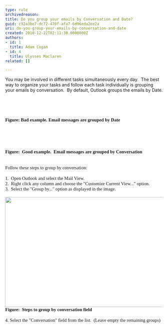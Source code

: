 ```yaml
---
type: rule
archivedreason: 
title: Do you group your emails by Conversation and Date?
guid: c92a3be7-dc72-470f-afa7-6d96eda2ee2a
uri: do-you-group-your-emails-by-conversation-and-date
created: 2010-12-22T02:11:38.0000000Z
authors:
- id: 1
  title: Adam Cogan
- id: 4
  title: Ulysses Maclaren
related: []

---
```



You may be involved in different tasks simultaneously every day.&#160; The best way to organize your tasks and follow each task individually is grouping your emails by conversation.&#160; By default, Outlook groups the emails by Date. 

<br><excerpt class='endintro'></excerpt><br>

  <span style="font-family&#58;'calibri', 'sans-serif';font-size&#58;11pt;">
    <img alt="" src="/Communication/RulesToBetterEmail/PublishingImages/GroupByConversationAndDateBad.gif" />&#160;<span style="font-family&#58;'calibri','sans-serif';font-size&#58;11pt;">&#160;<br>
<b><span lang="EN-AU" style=""><font face="Calibri">Figure&#58; Bad example. Email messages are grouped by Date</font></span></b><br>
<br>
<br>
<br>
<br>
<span style="font-family&#58;'calibri', 'sans-serif';font-size&#58;11pt;"><img alt="" src="/Communication/RulesToBetterEmail/PublishingImages/GroupByConversationAndDateGood.gif" /></span><br>
<br>
<span lang="EN-AU" style=""><font face="Calibri"><strong><span lang="EN-AU" style="font-family&#58;'calibri','sans-serif';font-size&#58;11pt;"><strong>Figure&#58;&#160; Good example.&#160; Email messages are grouped by Conversation</strong></span></strong></font></span><br>
<br>
<br>
Follow these steps to group by conversation&#58;<br>
<br>
1.&#160; Open Outlook and select the Mail View.<br>
2.&#160; Right click any column and choose the&#160;&quot;Customize Current View...&quot; option.<br>
3.&#160; Select the &quot;Group by...&quot; option as displayed in the image.<br>
<br>
<span style="font-family&#58;'calibri', 'sans-serif';font-size&#58;11pt;"><img width="613" height="352" alt="" src="/Communication/RulesToBetterEmail/PublishingImages/GroupByConversationAndDate3.gif" /><br>
<strong>Figure&#58;&#160; Steps to group by conversation field</strong></span><br>
<br>
4. Select the &quot;Conversation&quot; field from the list.&#160; (Leave empty the remaining groups)<br>
<br>
</span></span>



